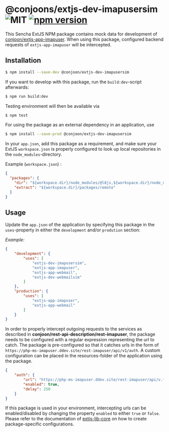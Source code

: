 # @conjoons/extjs-dev-imapusersim ![MIT](https://img.shields.io/npm/l/@conjoon/extjs-dev-imapusersim) [![npm version](https://badge.fury.io/js/@conjoon%2Fextjs-dev-imapusersim.svg)](https://badge.fury.io/js/@conjoon%2Fextjs-dev-imapusersim)

This Sencha ExtJS NPM package contains mock data for development of [conjoon/extjs-app-imapuser](https://github.com/conjoon/extjs-app-imapuser).
When using this package, configured backend requests of `extjs-app-imapuser` will be intercepted.

## Installation
```bash
$ npm install --save-dev @conjoon/extjs-dev-imapusersim
```

If you want to develop with this package, run the `build:dev`-script afterwards:
```bash
$ npm run build:dev
```
Testing environment will then be available via

```bash
$ npm test
```

For using the package as an external dependency in an application, use
```bash
$ npm install --save-prod @conjoon/extjs-dev-imapusersim
```
In your `app.json`, add this package as a requirement, and make sure your ExtJS `workspace.json`
is properly configured to look up local repositories in the `node_modules`-directory.

Example (`workspace.json`) :
```json 
{
  "packages": {
    "dir": "${workspace.dir}/node_modules/@l8js,${workspace.dir}/node_modules/@conjoon,${workspace.dir}/node_modules/@coon-js,${workspace.dir}/packages/local,${workspace.dir}/packages,${workspace.dir}/node_modules/@sencha/ext-${toolkit.name},${workspace.dir}/node_modules/@sencha/ext-${toolkit.name}-treegrid,${workspace.dir}/node_modules/@sencha/ext-${toolkit.name}-theme-base,${workspace.dir}/node_modules/@sencha/ext-${toolkit.name}-theme-ios,${workspace.dir}/node_modules/@sencha/ext-${toolkit.name}-theme-material,${workspace.dir}/node_modules/@sencha/ext-${toolkit.name}-theme-aria,${workspace.dir}/node_modules/@sencha/ext-${toolkit.name}-theme-neutral,${workspace.dir}/node_modules/@sencha/ext-${toolkit.name}-theme-classic,${workspace.dir}/node_modules/@sencha/ext-${toolkit.name}-theme-gray,${workspace.dir}/node_modules/@sencha/ext-${toolkit.name}-theme-crisp,${workspace.dir}/node_modules/@sencha/ext-${toolkit.name}-theme-crisp-touch,${workspace.dir}/node_modules/@sencha/ext-${toolkit.name}-theme-neptune,${workspace.dir}/node_modules/@sencha/ext-${toolkit.name}-theme-neptune-touch,${workspace.dir}/node_modules/@sencha/ext-${toolkit.name}-theme-triton,${workspace.dir}/node_modules/@sencha/ext-${toolkit.name}-theme-graphite,${workspace.dir}/node_modules/@sencha/ext-${toolkit.name}-theme-material,${workspace.dir}/node_modules/@sencha/ext-calendar,${workspace.dir}/node_modules/@sencha/ext-charts,${workspace.dir}/node_modules/@sencha/ext-d3,${workspace.dir}/node_modules/@sencha/ext-exporter,${workspace.dir}/node_modules/@sencha/ext-pivot,${workspace.dir}/node_modules/@sencha/ext-pivot-d3,${workspace.dir}/node_modules/@sencha/ext-ux,${workspace.dir}/node_modules/@sencha/ext-font-ios",
    "extract": "${workspace.dir}/packages/remote"
  }
}
```

## Usage
Update the `app.json` of the application by specifying this package in the `uses`-property in 
either the `development` and/or `prodution` section:

*Example:*
```json
{
    "development": {
        "uses": [
            "extjs-dev-imapusersim",
            "extjs-app-imapuser",
            "extjs-app-webmail",
            "extjs-dev-webmailsim"
        ]
    },
    "production": {
        "uses": [
            "extjs-app-imapuser",
            "extjs-app-webmail"
        ]
    }
}
```
In order to properly intercept outgoing requests to the services as described in **conjoon/rest-api-description/rest-imapuser**,
the package needs to be configured with a regular expression representing the url to catch. 
The package is pre-configured so that it catches urls in the form of `https://php-ms-imapuser.ddev.site/rest-imapuser/api/v1/auth`.
A custom configuration can be placed in the resources-folder of the application using the package.

```json
{
    "auth": {
        "url": "https://php-ms-imapuser.ddev.site/rest-imapuser/api/v.*?/auth(/.*)?",
        "enabled": true,
        "delay": 250
    }
}
```
If this package is used in your environment, intercepting urls can be enabled/disabled by changing the property `enabled`
to either `true` or `false`.
<br>Please refer to the documentation of [extjs-lib-core](https://github.com/coon-js/extjs-lib-core) on how to
create package-specific configurations.
